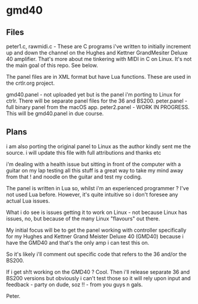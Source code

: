 # gmd40
Files
---------------------------------------------------------------------------------------------------------------------------------------------
peter1.c, rawmidi.c - These are C programs i've written to initially increment up and down the channel on the Hughes and Kettner GrandMesiter Deluxe 40 amplifier.
That's more about me tinkering with MIDI in C on Linux. It's not the main goal of this repo. See below.

The panel files are in XML format but have Lua functions. These are used in the crtlr.org project.


gmd40.panel - not uploaded yet but is the panel i'm porting to Linux for ctrlr. There will be separate panel files for the 36 and BS200.
peter.panel - full binary panel from the macOS app.
peter2.panel - WORK IN PROGRESS. This will be gmd40.panel in due course.

Plans
---------------------------------------------------------------------------------------------------------------------------------------------
i am also porting the original panel to Linux as the author kindly sent me the source.
i will update this file with full attributions and thanks etc

i'm dealing with a health issue but sitting in front of the computer with a guitar on my lap testing all this stuff is a great way to take my mind away from that ! and noodle on the guitar and test my coding.

The panel is written in Lua so, whilst i'm an experienced programmer ? I've not used Lua before. However, it's quite intuitive so i don't foresee any actual Lua issues. 

What i do see is issues getting it to work on Linux - not because Linux has issues, no, but because of the many Linux "flavours" out there.

My initial focus will be to get the panel working with controller specifically for my Hughes and Kettner Grand Meister Deluxe 40 (GMD40) because i have the GMD40 and that's the only amp i can test this on.

So it's likely i'll comment out specific code that refers to the 36 and/or the BS200.

If i get sh!t working on the GMD40 ? Cool. Then i'll release separate 36 and BS200 versions but obviously i can't test those so it will rely upon input and feedback - party on dude, soz !! - from you guys n gals.

Peter.
